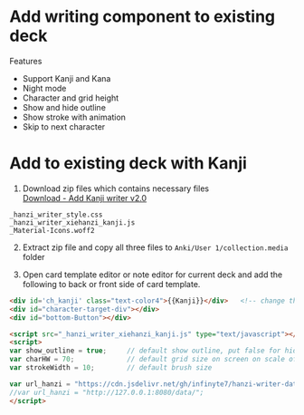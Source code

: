 # Add writing component to existing deck

Features
- Support Kanji and Kana
- Night mode
- Character and grid height
- Show and hide outline
- Show stroke with animation
- Skip to next character

# Add to existing deck with Kanji

1. Download zip files which contains necessary files<br>
[Download - Add Kanji writer v2.0](https://github.com/infinyte7/Write-Kanji/releases/download/v2.0/Add.Kanji.writer.to.existing.deck.version.2.0.zip)

```
_hanzi_writer_style.css
_hanzi_writer_xiehanzi_kanji.js
_Material-Icons.woff2
```

2. Extract zip file and copy all three files to `Anki/User 1/collection.media` folder

3. Open card template editor or note editor for current deck and add the following to back or front side of card template.
```html
<div id='ch_kanji' class="text-color4">{{Kanji}}</div>   <!-- change this line from {{Kanji}} the you deck's fields-->
<div id="character-target-div"></div>
<div id="bottom-Button"></div>

<script src="_hanzi_writer_xiehanzi_kanji.js" type="text/javascript"></script>
<script>
var show_outline = true;     // default show outline, put false for hiding
var charHW = 70;             // default grid size on screen on scale of 0-100
var strokeWidth = 10;        // default brush size

var url_hanzi = "https://cdn.jsdelivr.net/gh/infinyte7/hanzi-writer-data-jp@master/data/";
//var url_hanzi = "http://127.0.0.1:8080/data/";
</script>
```
